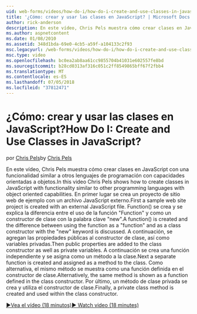 ```yaml
---
uid: web-forms/videos/how-do-i/how-do-i-create-and-use-classes-in-javascript
title: '¿Cómo: crear y usar las clases en JavaScript? | Microsoft Docs'
author: rick-anderson
description: En este vídeo, Chris Pels muestra cómo crear clases en JavaScript con una funcionalidad similar a otros lenguajes de programación con capabilitie orientada a objetos...
ms.author: aspnetcontent
ms.date: 01/08/2010
ms.assetid: 348d1bda-69e0-4cb5-a59f-a104133c2f93
msc.legacyurl: /web-forms/videos/how-do-i/how-do-i-create-and-use-classes-in-javascript
msc.type: video
ms.openlocfilehash: bc0ea2ab8aa61cc9855704b41031e602557fe8bd
ms.sourcegitcommit: b28cd0313af316c051c2ff8549865bff67f2fbb4
ms.translationtype: MT
ms.contentlocale: es-ES
ms.lasthandoff: 07/05/2018
ms.locfileid: "37812471"
---
```

<a name="how-do-i-create-and-use-classes-in-javascript"></a><span data-ttu-id="1de8f-104">¿Cómo: crear y usar las clases en JavaScript?</span><span class="sxs-lookup"><span data-stu-id="1de8f-104">How Do I: Create and Use Classes in JavaScript?</span></span>
====================
<span data-ttu-id="1de8f-105">por [Chris Pels](https://twitter.com/chrispels)</span><span class="sxs-lookup"><span data-stu-id="1de8f-105">by [Chris Pels](https://twitter.com/chrispels)</span></span>

<span data-ttu-id="1de8f-106">En este vídeo, Chris Pels muestra cómo crear clases en JavaScript con una funcionalidad similar a otros lenguajes de programación con capacidades orientadas a objetos.</span><span class="sxs-lookup"><span data-stu-id="1de8f-106">In this video Chris Pels shows how to create classes in JavaScript with functionality similar to other programming languages with object oriented capabilities.</span></span> <span data-ttu-id="1de8f-107">En primer lugar se crea un proyecto de sitio web de ejemplo con un archivo JavaScript externo.</span><span class="sxs-lookup"><span data-stu-id="1de8f-107">First a sample web site project is created with an external JavaScript file.</span></span> <span data-ttu-id="1de8f-108">Function() se crea y se explica la diferencia entre el uso de la función "Function" y como un constructor de clase con la palabra clave "new".</span><span class="sxs-lookup"><span data-stu-id="1de8f-108">A function() is created and the difference between using the function as a "function" and as a class constructor with the "new" keyword is discussed.</span></span> <span data-ttu-id="1de8f-109">A continuación, se agregan las propiedades públicas al constructor de clase, así como variables privadas.</span><span class="sxs-lookup"><span data-stu-id="1de8f-109">Then public properties are added to the class constructor as well as private variables.</span></span> <span data-ttu-id="1de8f-110">A continuación se crea una función independiente y se asigna como un método a la clase.</span><span class="sxs-lookup"><span data-stu-id="1de8f-110">Next a separate function is created and assigned as a method to the class.</span></span> <span data-ttu-id="1de8f-111">Como alternativa, el mismo método se muestra como una función definida en el constructor de clase.</span><span class="sxs-lookup"><span data-stu-id="1de8f-111">Alternatively, the same method is shown as a function defined in the class constructor.</span></span> <span data-ttu-id="1de8f-112">Por último, un método de clase privada se crea y utiliza el constructor de clase.</span><span class="sxs-lookup"><span data-stu-id="1de8f-112">Finally, a private class method is created and used within the class constructor.</span></span>

[<span data-ttu-id="1de8f-113">&#9654;Vea el vídeo (18 minutos)</span><span class="sxs-lookup"><span data-stu-id="1de8f-113">&#9654; Watch video (18 minutes)</span></span>](https://channel9.msdn.com/Blogs/ASP-NET-Site-Videos/how-do-i-create-and-use-classes-in-javascript)
